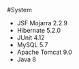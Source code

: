 #System

- JSF Mojarra 2.2.9
- Hibernate 5.2.0
- JUnit 4.12 
- MySQL 5.7
- Apache Tomcat 9.0
- Java 8